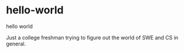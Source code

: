 # hello-world
hello world

Just a college freshman trying to figure out the world of SWE and CS in general.
